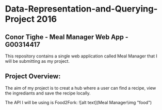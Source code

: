 # Data-Representation-and-Querying-Project 2016
## Conor Tighe - Meal Manager Web App - G00314417
This repository contains a single web application called Meal Manager that I will be submitting as my project.

## Project Overview:
The aim of my project is to creat a hub where a user can find a recipe, view the ingrediants and save the recipe locally.

The API I will be using is Food2Fork:
![alt text](Meal Manager\img "food")


